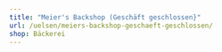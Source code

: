 ```yaml
---
title: "Meier's Backshop (Geschäft geschlossen}"
url: /uelsen/meiers-backshop-geschaeft-geschlossen/
shop: Bäckerei
---
```

